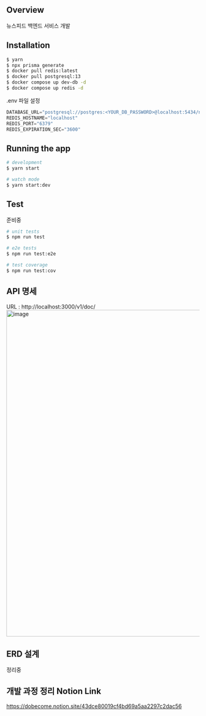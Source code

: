 ## Overview

뉴스피드 백엔드 서비스 개발

## Installation

```bash
$ yarn
$ npx prisma generate
$ docker pull redis:latest
$ docker pull postgresql:13
$ docker compose up dev-db -d
$ docker compose up redis -d
```

.env 파일 설정</br>
```typescript
DATABASE_URL="postgresql://postgres:<YOUR_DB_PASSWORD>@localhost:5434/news-feed?schema=public"
REDIS_HOSTNAME="localhost"
REDIS_PORT="6379"
REDIS_EXPIRATION_SEC="3600"
```


## Running the app

```bash
# development
$ yarn start

# watch mode
$ yarn start:dev
```

## Test

준비중
```bash
# unit tests
$ npm run test

# e2e tests
$ npm run test:e2e

# test coverage
$ npm run test:cov
```

## API 명세

URL : http://localhost:3000/v1/doc/
<img width="851" alt="image" src="https://user-images.githubusercontent.com/90499822/209687147-5a702d68-1dca-4882-b671-47bbbf4580e6.png">

## ERD 설계

정리중

## 개발 과정 정리 Notion Link
https://dobecome.notion.site/43dce80019cf4bd69a5aa2297c2dac56
